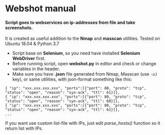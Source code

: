 # Webshot manual
#### Script goes to webservices on ip-addresses from file and take screenshots.
It is created as useful addition to the <b>Nmap</b> and <b>masscan</b> utilities. Tested on Ubuntu 18.04 & Python 3.7

* Script base on <b>Selenium</b>, so you need have installed <b>Selenium WebDriver</b> first.  
* Before running script, open <b>webshot.py</b> in editor and check or change variables in the header.  
* Make sure you have <b>.json</b> file generated from Nmap, Masscan (use `-oJ` key), or same utilities, with json-format something like this:
```
{ "ip": "xxx.xxx.xxx.xxx", "ports":[{"port": 80, "proto": "tcp", "status": "open", "reason": "syn-ack", "ttl": 61}]},
{ "ip": "xxx.xxx.xxx.xxx", "ports":[{"port": 80, "proto": "tcp", "status": "open", "reason": "syn-ack", "ttl": 60}]},
{ "ip": "xxx.xxx.xxx.xxx", "ports":[{"port": 80, "proto": "tcp", "status": "open", "reason": "syn-ack", "ttl": 61}]},
...
```

If you want use custom list-file with IPs, just edit <i>parse_hosts()</i> function so it return list with IPs.
